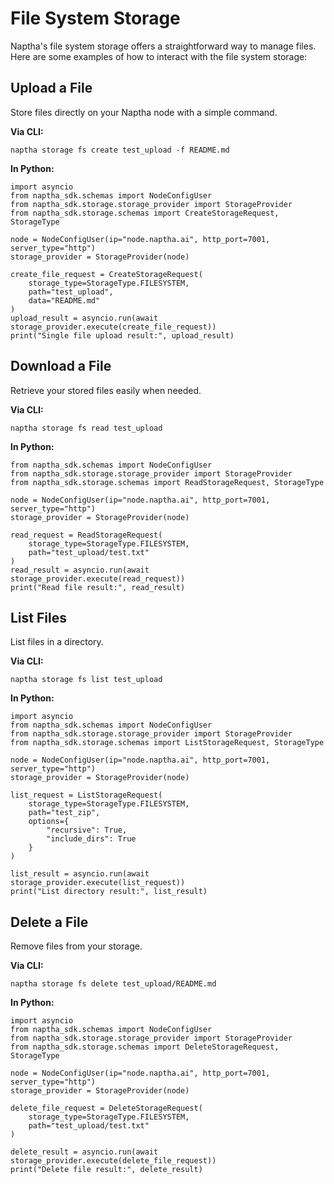 # File System Storage

Naptha's file system storage offers a straightforward way to manage files. Here are some examples of how to interact with the file system storage:

## Upload a File

Store files directly on your Naptha node with a simple command.

**Via CLI:**

```
naptha storage fs create test_upload -f README.md
```

**In Python:**

```
import asyncio
from naptha_sdk.schemas import NodeConfigUser
from naptha_sdk.storage.storage_provider import StorageProvider
from naptha_sdk.storage.schemas import CreateStorageRequest, StorageType

node = NodeConfigUser(ip="node.naptha.ai", http_port=7001, server_type="http")
storage_provider = StorageProvider(node)

create_file_request = CreateStorageRequest(
    storage_type=StorageType.FILESYSTEM,
    path="test_upload",
    data="README.md"
)
upload_result = asyncio.run(await storage_provider.execute(create_file_request))
print("Single file upload result:", upload_result)
```

## Download a File

Retrieve your stored files easily when needed.

**Via CLI:**

```
naptha storage fs read test_upload
```

**In Python:**

```
from naptha_sdk.schemas import NodeConfigUser
from naptha_sdk.storage.storage_provider import StorageProvider
from naptha_sdk.storage.schemas import ReadStorageRequest, StorageType

node = NodeConfigUser(ip="node.naptha.ai", http_port=7001, server_type="http")
storage_provider = StorageProvider(node)

read_request = ReadStorageRequest(
    storage_type=StorageType.FILESYSTEM,
    path="test_upload/test.txt"
)
read_result = asyncio.run(await storage_provider.execute(read_request))
print("Read file result:", read_result)
```

## List Files

List files in a directory.

**Via CLI:**

```
naptha storage fs list test_upload
```

**In Python:**

```
import asyncio
from naptha_sdk.schemas import NodeConfigUser
from naptha_sdk.storage.storage_provider import StorageProvider
from naptha_sdk.storage.schemas import ListStorageRequest, StorageType

node = NodeConfigUser(ip="node.naptha.ai", http_port=7001, server_type="http")
storage_provider = StorageProvider(node)

list_request = ListStorageRequest(
    storage_type=StorageType.FILESYSTEM,
    path="test_zip",
    options={
        "recursive": True,
        "include_dirs": True
    }
)

list_result = asyncio.run(await storage_provider.execute(list_request))
print("List directory result:", list_result)
```

## Delete a File

Remove files from your storage.

**Via CLI:**

```
naptha storage fs delete test_upload/README.md
```

**In Python:**

```
import asyncio
from naptha_sdk.schemas import NodeConfigUser
from naptha_sdk.storage.storage_provider import StorageProvider
from naptha_sdk.storage.schemas import DeleteStorageRequest, StorageType

node = NodeConfigUser(ip="node.naptha.ai", http_port=7001, server_type="http")
storage_provider = StorageProvider(node)

delete_file_request = DeleteStorageRequest(
    storage_type=StorageType.FILESYSTEM,
    path="test_upload/test.txt"
)

delete_result = asyncio.run(await storage_provider.execute(delete_file_request))
print("Delete file result:", delete_result)
```
